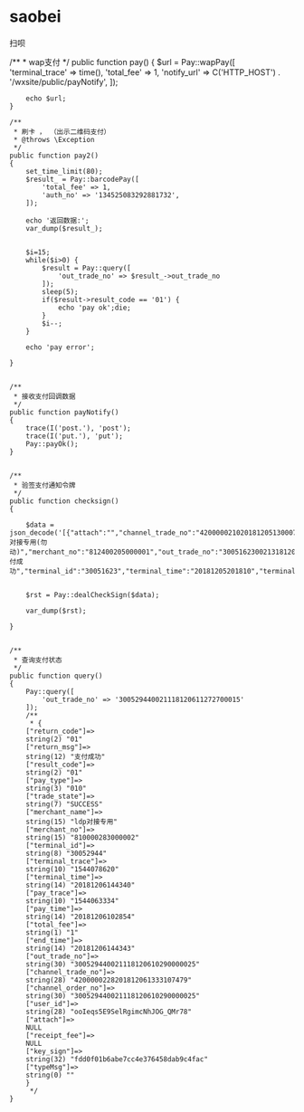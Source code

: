# saobei
扫呗


/**
     * wap支付
     */
    public function pay()
    {
        $url = Pay::wapPay([
            'terminal_trace' => time(),
            'total_fee' => 1,
            'notify_url' => C('HTTP_HOST') . '/wxsite/public/payNotify',
        ]);

        echo $url;
    }

    /**
     * 刷卡 ， （出示二维码支付）
     * @throws \Exception
     */
    public function pay2()
    {
        set_time_limit(80);
        $result_ = Pay::barcodePay([
            'total_fee' => 1,
            'auth_no' => '134525083292881732',
        ]);

        echo '返回数据:';
        var_dump($result_);


        $i=15;
        while($i>0) {
            $result = Pay::query([
                'out_trade_no' => $result_->out_trade_no
            ]);
            sleep(5);
            if($result->result_code == '01') {
                echo 'pay ok';die;
            }
            $i--;
        }

        echo 'pay error';

    }


    /**
     * 接收支付回调数据
     */
    public function payNotify()
    {
        trace(I('post.'), 'post');
        trace(I('put.'), 'put');
        Pay::payOk();
    }


    /**
     * 验签支付通知令牌
     */
    public function checksign()
    {

        $data = json_decode('[{"attach":"","channel_trade_no":"4200000210201812051300071136","end_time":"20181205201840","key_sign":"478a2b16c06e6073a5c78c511d69b3b3","merchant_name":"2018WebSdk对接专用(勿动)","merchant_no":"812400205000001","out_trade_no":"300516230021318120520183000002","pay_type":"010","receipt_fee":"1","result_code":"01","return_code":"01","return_msg":"支付成功","terminal_id":"30051623","terminal_time":"20181205201810","terminal_trace":"1544012290","total_fee":"1","user_id":"obnG9jnSlF_vh8gP7Mq7Ven6QSJ0"}]');


        $rst = Pay::dealCheckSign($data);

        var_dump($rst);

    }


    /**
     * 查询支付状态
     */
    public function query()
    {
        Pay::query([
            'out_trade_no' => '300529440021118120611272700015'
        ]);
        /**
         * {
        ["return_code"]=>
        string(2) "01"
        ["return_msg"]=>
        string(12) "支付成功"
        ["result_code"]=>
        string(2) "01"
        ["pay_type"]=>
        string(3) "010"
        ["trade_state"]=>
        string(7) "SUCCESS"
        ["merchant_name"]=>
        string(15) "ldp对接专用"
        ["merchant_no"]=>
        string(15) "810000283000002"
        ["terminal_id"]=>
        string(8) "30052944"
        ["terminal_trace"]=>
        string(10) "1544078620"
        ["terminal_time"]=>
        string(14) "20181206144340"
        ["pay_trace"]=>
        string(10) "1544063334"
        ["pay_time"]=>
        string(14) "20181206102854"
        ["total_fee"]=>
        string(1) "1"
        ["end_time"]=>
        string(14) "20181206144343"
        ["out_trade_no"]=>
        string(30) "300529440021118120610290000025"
        ["channel_trade_no"]=>
        string(28) "4200000228201812061333107479"
        ["channel_order_no"]=>
        string(30) "300529440021118120610290000025"
        ["user_id"]=>
        string(28) "ooIeqs5E9SelRgimcNhJOG_QMr78"
        ["attach"]=>
        NULL
        ["receipt_fee"]=>
        NULL
        ["key_sign"]=>
        string(32) "fdd0f01b6abe7cc4e376458dab9c4fac"
        ["typeMsg"]=>
        string(0) ""
        }
         */
    }
